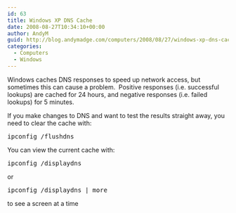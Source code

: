```yaml
---
id: 63
title: Windows XP DNS Cache
date: 2008-08-27T10:34:10+00:00
author: AndyM
guid: http://blog.andymadge.com/computers/2008/08/27/windows-xp-dns-cache/
categories:
  - Computers
  - Windows
---
```

Windows caches DNS responses to speed up network access, but sometimes this can cause a problem.  Positive responses (i.e. successful lookups) are cached for 24 hours, and negative responses (i.e. failed lookups) for 5 minutes.

If you make changes to DNS and want to test the results straight away, you need to clear the cache with:

<pre>ipconfig /flushdns</pre>

You can view the current cache with:

<pre>ipconfig /displaydns</pre>

or

<pre>ipconfig /displaydns | more</pre>

to see a screen at a time